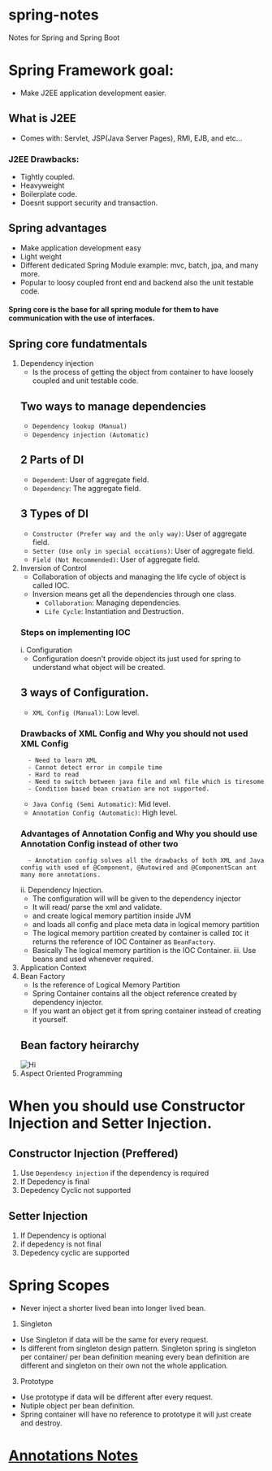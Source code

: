# spring-notes
Notes for Spring and Spring Boot

# Spring Framework goal:
- Make J2EE application development easier.


## What is J2EE
- Comes with: Servlet, JSP(Java Server Pages), RMI, EJB, and etc...
### J2EE Drawbacks:
- Tightly coupled.
- Heavyweight
- Boilerplate code.
- Doesnt support security and transaction.

## Spring advantages
- Make application development easy
- Light weight
- Different dedicated Spring Module example: mvc, batch, jpa, and many more.
- Popular to loosy coupled front end and backend also the unit testable code.

#### Spring core is the base for all spring module for them to have communication with the use of interfaces.

## Spring core fundatmentals
1. Dependency injection
   - Is the process of getting the object from container to have loosely coupled and unit testable code.
   ## Two ways to manage dependencies
   - `Dependency lookup (Manual)`  
   - `Dependency injection (Automatic)`  
   ## 2 Parts of DI
   - `Dependent`: User of aggregate field.
   - `Dependency`: The aggregate field.
   ## 3 Types of DI
   - `Constructor (Prefer way and the only way)`: User of aggregate field.
   - `Setter (Use only in special occations)`: User of aggregate field.
   - `Field (Not Recommended)`: User of aggregate field.
2. Inversion of Control
   - Collaboration of objects and managing the life cycle of object is called IOC.
   - Inversion means get all the dependencies through one class.
     - `Collaboration`: Managing dependencies.
     - `Life Cycle`: Instantiation and Destruction.
   ### Steps on implementing IOC
   i. Configuration
      - Configuration doesn't provide object its just used for spring to understand what object will be created.
      ## 3 ways of Configuration.
      - `XML Config (Manual)`: Low level.
      ### Drawbacks of XML Config and Why you should not used XML Config
         - Need to learn XML
         - Cannot detect error in compile time
         - Hard to read
         - Need to switch between java file and xml file which is tiresome
         - Condition based bean creation are not supported.
   
      - `Java Config (Semi Automatic)`: Mid level.
      - `Annotation Config (Automatic)`: High level.
      ### Advantages of Annotation Config and Why you should use Annotation Config instead of other two
         - Annotation config solves all the drawbacks of both XML and Java config with used of @Component, @Autowired and @ComponentScan ant many more annotations.
   ii. Dependency Injection.
      - The configuration will will be given to the dependency injector
      - It will read/ parse the xml and validate.
      - and create logical memory partition inside JVM
      - and loads all config and place meta data in logical memory partition
      - The logical memory partition created by container is called `IOC` it returns the reference of IOC Container as `BeanFactory`.
      - Basically The logical memory partition is the IOC Container.
   iii. Use beans and used whenever required.
4. Application Context
5. Bean Factory
   - Is the reference of Logical Memory Partition
   - Spring Container contains all the object reference created by dependency injector.
   - If you want an object get it from spring container instead of creating it yourself.
   ## Bean factory heirarchy
   ![Hi](https://github.com/Elleined/spring-notes/assets/111877930/f40d126a-1a5e-4580-910f-8db7f034163e)
6. Aspect Oriented Programming

# When you should use Constructor Injection and Setter Injection.
## Constructor Injection (Preffered)
1. Use `Dependency injection` if the dependency is required
2. If Depedency is final
3. Depedency Cyclic not supported

## Setter Injection
1. If Dependency is optional
2. if depedency is not final
3. Depedency cyclic are supported

# Spring Scopes
- Never inject a shorter lived bean into longer lived bean.

1. Singleton
- Use Singleton if data will be the same for every request.
- Is different from singleton design pattern. Singleton spring is singleton per container/ per bean definition meaning every bean definition are different and singleton on their own not the whole application.

3. Prototype
- Use prototype if data will be different after every request.
- Nutiple object per bean definition.
- Spring container will have no reference to prototype it will just create and destroy.

# [Annotations Notes](https://github.com/Elleined/spring-boot-annotations-notes)


